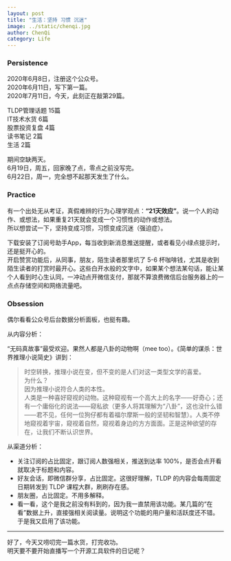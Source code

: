 ```yaml
---
layout: post
title: "生活：坚持 习惯 沉迷"
image: ../static/chenqi.jpg
author: ChenQi
category: Life
---
```


### Persistence

2020年6月8日，注册这个公众号。  
2020年6月11日，写下第一篇。  
2020年7月11日，今天，此刻正在敲第29篇。  

TLDP管理话题 15篇  
IT技术水货 6篇  
股票投资复盘 4篇  
读书笔记 2篇  
生活 2篇  

期间空缺两天。  
6月19日，周五，回家晚了点，零点之前没写完。  
6月22日，周一，完全想不起那天发生了什么。

### Practice

有一个出处无从考证，真假难辨的行为心理学观点：**“21天效应”**。说一个人的动作、或想法，如果重复21天就会变成一个习惯性的动作或想法。  
所以想尝试一下，坚持变成习惯，习惯变成沉迷（强迫症）。  

下载安装了订阅号助手App，每当收到新消息推送提醒，或者看见小绿点提示时，还是挺开心的。  
开启赞赏功能后，从同事，朋友，陌生读者那里坑了 5-6 杯咖啡钱，尤其是收到陌生读者的打赏时最开心。这些白开水般的文字中，如果某个想法某句话，能让某个人看到时心生认同，一冲动点开微信支付，那就不算浪费微信后台服务器上的一点点存储空间和网络流量吧。

### Obsession

偶尔看看公众号后台数据分析面板，也挺有趣。  

从内容分析：

“无码真故事”最受欢迎。果然人都是八卦的动物啊（mee too）。《简单的谋杀：世界推理小说简史》讲到：

> 时空转换，推理小说在变，但不变的是人们对这一类型文学的喜爱。  
为什么？  
因为推理小说符合人类的本性。  
人类是一种喜好窥视的动物。这种窥视有一个高大上的名字——好奇心；还有一个庸俗化的说法——窥私欲（更多人将其理解为“八卦”，这也没什么错——君不见，任何一位狗仔都有着福尔摩斯一般的坚韧和智慧）。人类不停地窥视着宇宙，窥视着自然，窥视着身边的方方面面。正是这种欲望的存在，让我们不断认识世界。

从渠道分析：

+ 关注订阅的占比固定，跟订阅人数强相关，推送到达率 100%，是否会点开看就取决于标题和内容。  
+ 好友会话，即微信群分享，占比固定。这很好理解，TLDP 的内容会每周固定日期转发到 TLDP 课程大群，刷刷存在感。  
+ 朋友圈，占比固定。不用多解释。  
+ 看一看，这个是我之前没有料到的，因为我一直禁用该功能。某几篇的“在看”数据上升，直接强相关阅读量。说明这个功能的用户量和活跃度还不错。于是我又启用了该功能。

--------
好了，今天又唠叨完一篇水货，打完收功。  
明天要不要开始直播写一个开源工具软件的日记呢？
